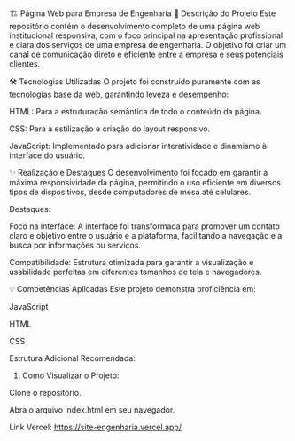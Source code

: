 🏗️ Página Web para Empresa de Engenharia
📄 Descrição do Projeto
Este repositório contém o desenvolvimento completo de uma página web institucional responsiva, com o foco principal na apresentação profissional e clara dos serviços de uma empresa de engenharia. O objetivo foi criar um canal de comunicação direto e eficiente entre a empresa e seus potenciais clientes.

🛠️ Tecnologias Utilizadas
O projeto foi construído puramente com as tecnologias base da web, garantindo leveza e desempenho:

HTML: Para a estruturação semântica de todo o conteúdo da página.

CSS: Para a estilização e criação do layout responsivo.

JavaScript: Implementado para adicionar interatividade e dinamismo à interface do usuário.

✨ Realização e Destaques
O desenvolvimento foi focado em garantir a máxima responsividade da página, permitindo o uso eficiente em diversos tipos de dispositivos, desde computadores de mesa até celulares.

Destaques:

Foco na Interface: A interface foi transformada para promover um contato claro e objetivo entre o usuário e a plataforma, facilitando a navegação e a busca por informações ou serviços.

Compatibilidade: Estrutura otimizada para garantir a visualização e usabilidade perfeitas em diferentes tamanhos de tela e navegadores.

💡 Competências Aplicadas
Este projeto demonstra proficiência em:

JavaScript

HTML

CSS

Estrutura Adicional Recomendada:
1. Como Visualizar o Projeto:

Clone o repositório.

Abra o arquivo index.html em seu navegador.

Link Vercel:
https://site-engenharia.vercel.app/
